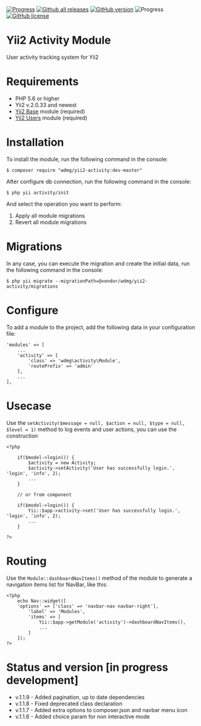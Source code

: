 [![Progress](https://img.shields.io/badge/required-Yii2_v2.0.33-blue.svg)](https://packagist.org/packages/yiisoft/yii2)
[![Github all releases](https://img.shields.io/github/downloads/wdmg/yii2-activity/total.svg)](https://GitHub.com/wdmg/yii2-activity/releases/)
[![GitHub version](https://badge.fury.io/gh/wdmg%2Fyii2-activity.svg)](https://github.com/wdmg/yii2-activity)
![Progress](https://img.shields.io/badge/progress-in_development-red.svg)
[![GitHub license](https://img.shields.io/github/license/wdmg/yii2-activity.svg)](https://github.com/wdmg/yii2-activity/blob/master/LICENSE)

# Yii2 Activity Module
User activity tracking system for Yii2

# Requirements 
* PHP 5.6 or higher
* Yii2 v.2.0.33 and newest
* [Yii2 Base](https://github.com/wdmg/yii2-base) module (required)
* [Yii2 Users](https://github.com/wdmg/yii2-users) module (required)

# Installation
To install the module, run the following command in the console:

`$ composer require "wdmg/yii2-activity:dev-master"`

After configure db connection, run the following command in the console:

`$ php yii activity/init`

And select the operation you want to perform:
  1) Apply all module migrations
  2) Revert all module migrations

# Migrations
In any case, you can execute the migration and create the initial data, run the following command in the console:

`$ php yii migrate --migrationPath=@vendor/wdmg/yii2-activity/migrations`

# Configure

To add a module to the project, add the following data in your configuration file:

    'modules' => [
        ...
        'activity' => [
            'class' => 'wdmg\activity\Module',
            'routePrefix' => 'admin'
        ],
        ...
    ],

# Usecase
Use the `setActivity($message = null, $action = null, $type = null, $level = 1)` method to log events and user actions, you can use the construction

    <?php
    
        if($model->login()) {
            $activity = new Activity;
            $activity->setActivity('User has successfully login.', 'login', 'info', 2);
            ...
        }
        
        // or from component
        
        if($model->login()) {
            Yii::$app->activity->set('User has successfully login.', 'login', 'info', 2);
            ...
        }
        
    ?>


# Routing
Use the `Module::dashboardNavItems()` method of the module to generate a navigation items list for NavBar, like this:

    <?php
        echo Nav::widget([
        'options' => ['class' => 'navbar-nav navbar-right'],
            'label' => 'Modules',
            'items' => [
                Yii::$app->getModule('activity')->dashboardNavItems(),
                ...
            ]
        ]);
    ?>

# Status and version [in progress development]
* v.1.1.9 - Added pagination, up to date dependencies
* v.1.1.8 - Fixed deprecated class declaration
* v.1.1.7 - Added extra options to composer.json and navbar menu icon
* v.1.1.6 - Added choice param for non interactive mode